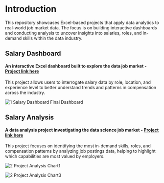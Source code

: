 # Introduction

This repository showcases Excel-based projects that apply data analytics to real-world job market data. The focus is on building interactive dashboards and conducting analysis to uncover insights into salaries, roles, and in-demand skills within the data industry.

## Salary Dashboard
#### An interactive Excel dashboard built to explore the data job market - [Project link here](Project_1_Dashboard)    
This project allows users to interrogate salary data by role, location, and experience level to better understand trends and patterns in compensation across the industry.

![1 Salary Dashboard Final Dashboard](https://github.com/user-attachments/assets/fa18bdd8-1273-4ed5-ac93-2e385603551c)

## Salary Analysis
#### A data analysis project investigating the data science job market - [Project link here](Project_2-Analysis)
This project focuses on identifying the most in-demand skills, roles, and compensation patterns by analyzing job postings data, helping to highlight which capabilities are most valued by employers.

![2 Project Analysis Chart1](https://github.com/user-attachments/assets/a5fded20-ed5b-4f82-8a2c-40eefaafcc72)  

![2 Project Analysis Chart3](https://github.com/user-attachments/assets/cb3baa67-3046-46e9-a658-e336cf957eb0)
